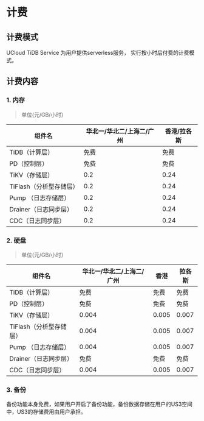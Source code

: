 # 计费

## 计费模式

UCloud TiDB Service 为用户提供serverless服务， 实行按小时后付费的计费模式。

## 计费内容

### 1. 内存

> 单位(元/GB/小时）

| 组件名  | 华北一/华北二/上海二/广州 | 香港/拉各斯 |
| ------- | ------- | ------- | 
| TiDB（计算层）    | 免费    | 免费  |
| PD（控制层）     | 免费    | 免费  |
| TiKV（存储层）   | 0.2    | 0.24 |
| TiFlash（分析型存储层） | 0.2    | 0.24 |
| Pump （日志存储层）    | 0.2    | 0.24  |
| Drainer（日志同步层）| 0.2    | 0.24 |
| CDC（日志同步层）| 0.2    | 0.24 |

### 2. 硬盘

> 单位(元/GB/小时）

| 组件名  | 华北一/华北二/上海二/广州 | 香港 | 拉各斯 |
| ------- | ------- | ------- | ------- | 
| TiDB（计算层）    | 免费    | 免费  |  免费  |
| PD（控制层）     | 免费    |  免费  |  免费  |
| TiKV（存储层）   | 0.004  | 0.005  | 0.007 |
| TiFlash（分析型存储层） | 0.004  | 0.005 |0.007 |
| Pump （日志存储层）   | 0.004  | 0.005 |0.007 |
| Drainer（日志同步层） | 免费    | 免费  | 免费 |
| CDC（日志同步层）| 0.004     | 0.005  |0.007 |

### 3. 备份

备份功能本身免费，如果用户开启了备份功能，备份数据存储在用户的US3空间中，US3的存储费用由用户承担。
